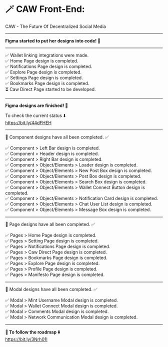 # 🪄 CAW Front-End:
CAW - The Future Of Decentralized Social Media


---

**Figma started to put her designs into code! 🚧**

---
✅ Wallet linking integrations were made.
<br/>✅ Home Page design is completed.
<br/>✅ Notifications Page design is completed.
<br/>✅ Explore Page design is completed.
<br/>✅ Settings Page design is completed.
<br/>✅ Bookmarks Page design is completed.
<br/>⏳ Caw Direct Page started to be developed. 

---

**Figma designs are finished! 🎉**

To check the current status ⬇️
<br/> https://bit.ly/44dFHEH <br/>

---
🎉 Component designs have all been completed. ✅ <br/>
<br/> ✅ Component > Left Bar design is completed.
<br/> ✅ Component > Header design is completed.
<br> ✅ Component > Right Bar design is completed.
<br> ✅ Component > Object/Elements > Loader design is completed.
<br/> ✅ Component > Object/Elements > New Post Box design is completed.
<br/> ✅ Component > Object/Elements > Post Box design is completed.
<br/> ✅ Component > Object/Elements > Search Box design is completed.
<br/> ✅ Component > Object/Elements > Wallet Connect Button design is completed.
<br/> ✅ Component > Object/Elements > Notification Card design is completed.
<br/> ✅ Component > Object/Elements > Chat User List design is completed.
<br/> ✅ Component > Object/Elements >  Message Box design is completed.

---
🎉 Page designs have all been completed. ✅ <br/>
<br/> ✅ Pages > Home Page design is completed. 
<br/> ✅ Pages > Setting Page design is completed.
<br/> ✅ Pages > Notifications Page design is completed.
<br/> ✅ Pages > Caw Direct Page design is completed.
<br/> ✅ Pages > Bookmarks Page design is completed.
<br/> ✅ Pages > Explore Page design is completed.
<br/> ✅ Pages > Profile Page design is completed.
<br/> ✅ Pages > Manifesto Page design is completed.

---

🎉 Modal designs have all been completed. ✅ <br/>
<br/> ✅ Modal > Mint Username Modal design is completed.
<br/> ✅ Modal > Wallet Connect Modal design is completed.
<br/> ✅ Modal > Comments Modal design is completed.
<br/> ✅ Modal > Network Communication Modal design is completed.


---
**🚀 To follow the roadmap ⬇️**
<br/>  https://bit.ly/3Nrh01I


